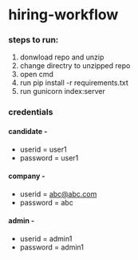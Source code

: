 # hiring-workflow

### steps to run:

1. donwload repo and unzip
2. change directry to unzipped repo
3. open cmd 
4. run pip install -r requirements.txt
5. run gunicorn index:server

### credentials


#### candidate - 
- userid = user1
- password = user1

#### company - 
- userid = abc@abc.com
- password = abc

#### admin - 
- userid = admin1
- password = admin1

